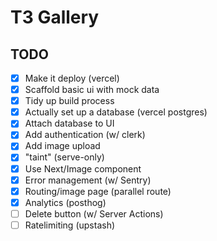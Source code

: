 # T3 Gallery

## TODO

- [x] Make it deploy (vercel)
- [x] Scaffold basic ui with mock data
- [x] Tidy up build process
- [x] Actually set up a database (vercel postgres)
- [x] Attach database to UI
- [x] Add authentication (w/ clerk)
- [x] Add image upload
- [x] "taint" (serve-only)
- [x] Use Next/Image component
- [x] Error management (w/ Sentry)
- [x] Routing/image page (parallel route)
- [x] Analytics (posthog)
- [ ] Delete button (w/ Server Actions)
- [ ] Ratelimiting (upstash)
